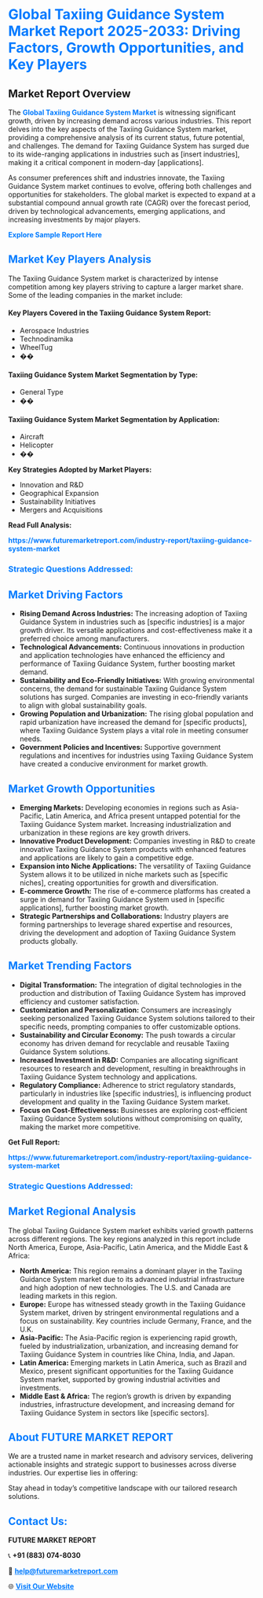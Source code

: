 <h1 style="color: #007BFF;">Global Taxiing Guidance System Market Report 2025-2033: Driving Factors, Growth Opportunities, and Key Players</h1>

<section id="overview">
<h2>Market Report Overview</h2>
<p>The <a href="https://www.futuremarketreport.com/industry-report/taxiing-guidance-system-market" style="color: #007BFF; text-decoration: none;"><strong>Global Taxiing Guidance System Market</strong></a> is witnessing significant growth, driven by increasing demand across various industries. This report delves into the key aspects of the Taxiing Guidance System market, providing a comprehensive analysis of its current status, future potential, and challenges. The demand for Taxiing Guidance System has surged due to its wide-ranging applications in industries such as [insert industries], making it a critical component in modern-day [applications].</p>
<p>As consumer preferences shift and industries innovate, the Taxiing Guidance System market continues to evolve, offering both challenges and opportunities for stakeholders. The global market is expected to expand at a substantial compound annual growth rate (CAGR) over the forecast period, driven by technological advancements, emerging applications, and increasing investments by major players.</p>
</section>

<section id="overview">
<p><a href="https://www.futuremarketreport.com/request-sample/reportId=113656" style="color: #007BFF; text-decoration: none;"><strong>Explore Sample Report Here</strong></a></p>
</section>

<section id="key-players">
<h2 style="color: #007BFF;">Market Key Players Analysis</h2>
<p>The Taxiing Guidance System market is characterized by intense competition among key players striving to capture a larger market share. Some of the leading companies in the market include:</p>
<h4>Key Players Covered in the Taxiing Guidance System Report:</h4>
<ul><li>Aerospace Industries</li><li>Technodinamika</li><li>WheelTug</li><li>��</li></ul>
<h4>Taxiing Guidance System Market Segmentation by Type:</h4>
<ul><li>General Type</li><li>��</li></ul>

<h4>Taxiing Guidance System Market Segmentation by Application:</h4>
<ul><li>Aircraft</li><li>Helicopter</li><li>��</li></ul>
<p><strong>Key Strategies Adopted by Market Players:</strong></p>
<ul>
<li>Innovation and R&D</li>
<li>Geographical Expansion</li>
<li>Sustainability Initiatives</li>
<li>Mergers and Acquisitions</li>
</ul>
</section>

<section>
<p><strong>Read Full Analysis: </strong></p><a href="https://www.futuremarketreport.com/industry-report/taxiing-guidance-system-market" style="color: #007BFF; text-decoration: none;"><strong>https://www.futuremarketreport.com/industry-report/taxiing-guidance-system-market</strong></a>
<h3 style="color: #007BFF;">Strategic Questions Addressed:</h3>
</section>

<section id="driving-factors">
<h2 style="color: #007BFF;">Market Driving Factors</h2>
<ul>
<li><strong>Rising Demand Across Industries:</strong> The increasing adoption of Taxiing Guidance System in industries such as [specific industries] is a major growth driver. Its versatile applications and cost-effectiveness make it a preferred choice among manufacturers.</li>
<li><strong>Technological Advancements:</strong> Continuous innovations in production and application technologies have enhanced the efficiency and performance of Taxiing Guidance System, further boosting market demand.</li>
<li><strong>Sustainability and Eco-Friendly Initiatives:</strong> With growing environmental concerns, the demand for sustainable Taxiing Guidance System solutions has surged. Companies are investing in eco-friendly variants to align with global sustainability goals.</li>
<li><strong>Growing Population and Urbanization:</strong> The rising global population and rapid urbanization have increased the demand for [specific products], where Taxiing Guidance System plays a vital role in meeting consumer needs.</li>
<li><strong>Government Policies and Incentives:</strong> Supportive government regulations and incentives for industries using Taxiing Guidance System have created a conducive environment for market growth.</li>
</ul>
</section>

<section id="growth-opportunities">
<h2 style="color: #007BFF;">Market Growth Opportunities</h2>
<ul>
<li><strong>Emerging Markets:</strong> Developing economies in regions such as Asia-Pacific, Latin America, and Africa present untapped potential for the Taxiing Guidance System market. Increasing industrialization and urbanization in these regions are key growth drivers.</li>
<li><strong>Innovative Product Development:</strong> Companies investing in R&D to create innovative Taxiing Guidance System products with enhanced features and applications are likely to gain a competitive edge.</li>
<li><strong>Expansion into Niche Applications:</strong> The versatility of Taxiing Guidance System allows it to be utilized in niche markets such as [specific niches], creating opportunities for growth and diversification.</li>
<li><strong>E-commerce Growth:</strong> The rise of e-commerce platforms has created a surge in demand for Taxiing Guidance System used in [specific applications], further boosting market growth.</li>
<li><strong>Strategic Partnerships and Collaborations:</strong> Industry players are forming partnerships to leverage shared expertise and resources, driving the development and adoption of Taxiing Guidance System products globally.</li>
</ul>
</section>

<section id="trending-factors">
<h2 style="color: #007BFF;">Market Trending Factors</h2>
<ul>
<li><strong>Digital Transformation:</strong> The integration of digital technologies in the production and distribution of Taxiing Guidance System has improved efficiency and customer satisfaction.</li>
<li><strong>Customization and Personalization:</strong> Consumers are increasingly seeking personalized Taxiing Guidance System solutions tailored to their specific needs, prompting companies to offer customizable options.</li>
<li><strong>Sustainability and Circular Economy:</strong> The push towards a circular economy has driven demand for recyclable and reusable Taxiing Guidance System solutions.</li>
<li><strong>Increased Investment in R&D:</strong> Companies are allocating significant resources to research and development, resulting in breakthroughs in Taxiing Guidance System technology and applications.</li>
<li><strong>Regulatory Compliance:</strong> Adherence to strict regulatory standards, particularly in industries like [specific industries], is influencing product development and quality in the Taxiing Guidance System market.</li>
<li><strong>Focus on Cost-Effectiveness:</strong> Businesses are exploring cost-efficient Taxiing Guidance System solutions without compromising on quality, making the market more competitive.</li>
</ul>
</section>

<section>
<p><strong>Get Full Report: </strong></p><a href="https://www.futuremarketreport.com/industry-report/taxiing-guidance-system-market" style="color: #007BFF; text-decoration: none;"><strong>https://www.futuremarketreport.com/industry-report/taxiing-guidance-system-market</strong></a>
<h3 style="color: #007BFF;">Strategic Questions Addressed:</h3>
</section>


<section id="regional-analysis">
<h2 style="color: #007BFF;">Market Regional Analysis</h2>
<p>The global Taxiing Guidance System market exhibits varied growth patterns across different regions. The key regions analyzed in this report include North America, Europe, Asia-Pacific, Latin America, and the Middle East & Africa:</p>
<ul>
<li><strong>North America:</strong> This region remains a dominant player in the Taxiing Guidance System market due to its advanced industrial infrastructure and high adoption of new technologies. The U.S. and Canada are leading markets in this region.</li>
<li><strong>Europe:</strong> Europe has witnessed steady growth in the Taxiing Guidance System market, driven by stringent environmental regulations and a focus on sustainability. Key countries include Germany, France, and the U.K.</li>
<li><strong>Asia-Pacific:</strong> The Asia-Pacific region is experiencing rapid growth, fueled by industrialization, urbanization, and increasing demand for Taxiing Guidance System in countries like China, India, and Japan.</li>
<li><strong>Latin America:</strong> Emerging markets in Latin America, such as Brazil and Mexico, present significant opportunities for the Taxiing Guidance System market, supported by growing industrial activities and investments.</li>
<li><strong>Middle East & Africa:</strong> The region’s growth is driven by expanding industries, infrastructure development, and increasing demand for Taxiing Guidance System in sectors like [specific sectors].</li>
</ul>
</section>

<footer>
<h2 style="color: #007BFF;">About FUTURE MARKET REPORT</h2>
<p>We are a trusted name in market research and advisory services, delivering actionable insights and strategic support to businesses across diverse industries. Our expertise lies in offering:</p>

<p>Stay ahead in today’s competitive landscape with our tailored research solutions.</p>

<h2 style="color: #007BFF;">Contact Us:</h2>
<p><strong>FUTURE MARKET REPORT</strong></p>
<p>📞 <strong>+91 (883) 074-8030</strong></p>
<p>📧 <strong><a href="mailto:help@futuremarketreport.com" style="color: #007BFF;">help@futuremarketreport.com</a></strong></p>
<p>🌐 <strong><a href="https://www.futuremarketreport.com/" style="color: #007BFF;">Visit Our Website</a></strong></p>
</footer>